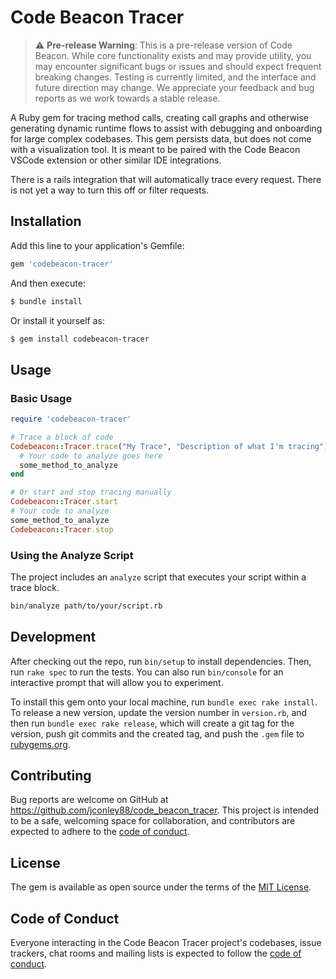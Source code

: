 # Code Beacon Tracer

> ⚠️ **Pre-release Warning**: This is a pre-release version of Code Beacon. While core functionality exists and may provide utility, you may encounter significant bugs or issues and should expect frequent breaking changes. Testing is currently limited, and the interface and future direction may change. We appreciate your feedback and bug reports as we work towards a stable release.

A Ruby gem for tracing method calls, creating call graphs and otherwise generating dynamic runtime flows to assist with debugging and onboarding for large complex codebases. This gem persists data, but does not come with a visualization tool. It is meant to be paired with the Code Beacon VSCode extension or other similar IDE integrations.

There is a rails integration that will automatically trace every request. There is not yet a way to turn this off or filter requests.

## Installation

Add this line to your application's Gemfile:

```ruby
gem 'codebeacon-tracer'
```

And then execute:

```bash
$ bundle install
```

Or install it yourself as:

```bash
$ gem install codebeacon-tracer
```

## Usage

### Basic Usage

```ruby
require 'codebeacon-tracer'

# Trace a block of code
Codebeacon::Tracer.trace("My Trace", "Description of what I'm tracing") do |tracer|
  # Your code to analyze goes here
  some_method_to_analyze
end

# Or start and stop tracing manually
Codebeacon::Tracer.start
# Your code to analyze
some_method_to_analyze
Codebeacon::Tracer.stop
```

### Using the Analyze Script

The project includes an `analyze` script that executes your script within a trace block.

```bash
bin/analyze path/to/your/script.rb
```

## Development

After checking out the repo, run `bin/setup` to install dependencies. Then, run `rake spec` to run the tests. You can also run `bin/console` for an interactive prompt that will allow you to experiment.

To install this gem onto your local machine, run `bundle exec rake install`. To release a new version, update the version number in `version.rb`, and then run `bundle exec rake release`, which will create a git tag for the version, push git commits and the created tag, and push the `.gem` file to [rubygems.org](https://rubygems.org).

## Contributing

Bug reports are welcome on GitHub at https://github.com/jconley88/code_beacon_tracer. This project is intended to be a safe, welcoming space for collaboration, and contributors are expected to adhere to the [code of conduct](https://github.com/jconley88/code_beacon_tracer/blob/main/CODE_OF_CONDUCT.md).

## License

The gem is available as open source under the terms of the [MIT License](https://opensource.org/licenses/MIT).

## Code of Conduct

Everyone interacting in the Code Beacon Tracer project's codebases, issue trackers, chat rooms and mailing lists is expected to follow the [code of conduct](https://github.com/jconley88/code_beacon_tracer/blob/main/CODE_OF_CONDUCT.md).

